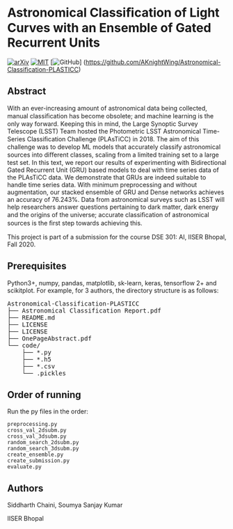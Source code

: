# Astronomical Classiﬁcation of Light Curves with an Ensemble of Gated Recurrent Units

[![arXiv](https://img.shields.io/badge/arxiv-astro--ph%2F2006.12333-red)](https://arxiv.org/abs/2006.12333) 
[![MIT](https://img.shields.io/github/license/aknightwing/Astronomical-Classification-PLASTICC)](https://choosealicense.com/licenses/mit) 
[![GitHub](https://img.shields.io/badge/GitHub--black?logo=github&style=social)] (https://github.com/AKnightWing/Astronomical-Classification-PLASTICC)


## Abstract
With an ever-increasing amount of astronomical data being collected, manual classiﬁcation has become obsolete; and machine learning is the only way forward. Keeping this in mind, the Large Synoptic Survey Telescope (LSST) Team hosted the Photometric LSST Astronomical Time-Series Classiﬁcation Challenge (PLAsTiCC) in 2018. The aim of this challenge was to develop ML models that accurately classify astronomical sources into diﬀerent classes, scaling from a limited training set to a large test set. In this text, we report our results of experimenting with Bidirectional Gated Recurrent Unit (GRU) based models to deal with time series data of the PLAsTiCC data. We demonstrate that GRUs are indeed suitable to handle time series data. With minimum preprocessing and without augmentation, our stacked ensemble of GRU and Dense networks achieves an accuracy of 76.243%. Data from astronomical surveys such as LSST will help researchers answer questions pertaining to dark matter, dark energy and the origins of the universe; accurate classiﬁcation of astronomical sources is the ﬁrst step towards achieving this.

This project is part of a submission for the course DSE 301: AI, IISER Bhopal, Fall 2020.

## Prerequisites

Python3+, numpy, pandas, matplotlib, sk-learn, keras, tensorflow 2+ and scikitplot. 
For example, for 3 authors, the directory structure is as follows:
<pre>
Astronomical-Classification-PLASTICC
├── Astronomical Classification Report.pdf
├── README.md	
├── LICENSE		
├── LICENSE		
├── OnePageAbstract.pdf		
└── code/
    ├── *.py
    ├── *.h5
    ├── *.csv
    └── .pickles
</pre>

## Order of running
Run the py files in the order: 
```
preprocessing.py
cross_val_2dsubm.py	
cross_val_3dsubm.py	
random_search_2dsubm.py	
random_search_3dsubm.py	
create_ensemble.py	
create_submission.py	
evaluate.py	
```

## Authors
Siddharth Chaini, Soumya Sanjay Kumar

IISER Bhopal
